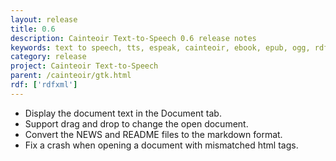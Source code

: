 ```yaml
---
layout: release
title: 0.6
description: Cainteoir Text-to-Speech 0.6 release notes
keywords: text to speech, tts, espeak, cainteoir, ebook, epub, ogg, rdf, metadata, gnome, gtk
category: release
project: Cainteoir Text-to-Speech
parent: /cainteoir/gtk.html
rdf: ['rdfxml']
---
```


*  Display the document text in the Document tab.
*  Support drag and drop to change the open document.
*  Convert the NEWS and README files to the markdown format.
*  Fix a crash when opening a document with mismatched html tags.
